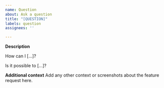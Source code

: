 ```yaml
---
name: Question
about: Ask a question
title: "[QUESTION]"
labels: question
assignees: ''

---
```


**Description**

How can I [...]?

Is it possible to [...]?

**Additional context**
Add any other context or screenshots about the feature request here.
